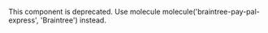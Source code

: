 This component is deprecated. Use molecule molecule('braintree-pay-pal-express', 'Braintree') instead.
